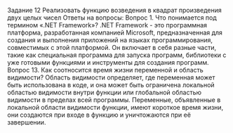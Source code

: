 Задание 12 Реализовать функцию возведения в квадрат произведения двух целых чисел
  Ответы на вопросы:
  Вопрос 1. Что понимается под термином «.NET Framework»?
  .NET Framework - это программная платформа, разработанная компанией Microsoft, предназначенная для создания и выполнения приложений на языках программирования, совместимых с этой платформой.
  Он включает в себя разные части, такие как специальная программа для запуска программ, библиотеки с уже готовыми функциями и инструменты для создания программ.
  Вопрос 13. Как соотносится время жизни переменной и область видимости?
  Область видимости определяет, где переменная может быть использована в коде, и она может быть ограничена локальной 
  областью видимости внутри функции или глобальной областью видимости в пределах всей программы. Переменные, объявленные в локальной области видимости функции, имеют короткое время жизни, они создаются 
  при входе в функцию и уничтожаются при её завершении. 
    

